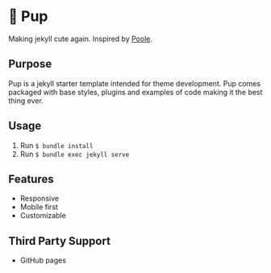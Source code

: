 # 🐶 Pup
Making jekyll cute again. Inspired by [Poole](https://github.com/poole/poole).

## Purpose
Pup is a jekyll starter template intended for theme development. Pup comes packaged with base styles, plugins and examples of code making it the best thing ever.

## Usage

1. Run `$ bundle install`
2. Run `$ bundle exec jekyll serve`

## Features
* Responsive
* Mobile first
* Customizable

## Third Party Support
* GitHub pages
